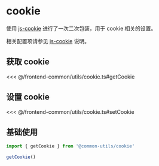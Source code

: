 # cookie

使用 [js-cookie](https://www.npmjs.com/package/js-cookie) 进行了一次二次包装，用于 cookie 相关的设置。

相关配置项请参见 [js-cookie](https://www.npmjs.com/package/js-cookie) 说明。

## 获取 cookie
<<< @/frontend-common/utils/cookie.ts#getCookie

## 设置 cookie
<<< @/frontend-common/utils/cookie.ts#setCookie

## 基础使用

```ts
import { getCookie } from '@common-utils/cookie'

getCookie()
```
